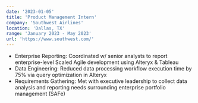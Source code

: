```yaml
---
date: '2023-01-05'
title: 'Product Management Intern'
company: 'Southwest Airlines'
location: 'Dallas, TX'
range: 'January 2023 - May 2023'
url: 'https://www.southwest.com/'
---
```


- Enterprise Reporting: Coordinated w/ senior analysts to report enterprise-level Scaled Agile development using Alteryx & Tableau
- Data Engineering: Reduced data processing workflow execution time by 75% via query optimization in Alteryx
- Requirements Gathering: Met with executive leadership to collect data analysis and reporting needs surrounding enterprise portfolio management (SAFe)
